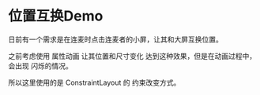 # 位置互换Demo

日前有一个需求是在连麦时点击连麦者的小屏，让其和大屏互换位置。

之前考虑使用 属性动画 让其位置和尺寸变化 达到这种效果，但是在动画过程中，会出现 闪烁的情况。

所以这里使用的是 ConstraintLayout 的 约束改变方式。


